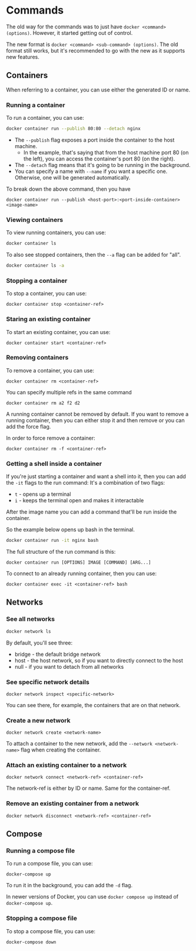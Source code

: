 # Commands

The old way for the commands was to just have `docker <command> (options)`.
However, it started getting out of control.

The new format is `docker <command> <sub-command> (options)`.
The old format still works, but it's recommended to go with the new as it supports new features.

## Containers

When referring to a container, you can use either the generated ID or name.

### Running a container

To run a container, you can use:
```bash
docker container run --publish 80:80 --detach nginx
```

* The `--publish` flag exposes a port inside the container to the host machine.
  * In the example, that's saying that from the host machine port 80 (on the left), you can access the container's port 80 (on the right).
* The `--detach` flag means that it's going to be running in the background.
* You can specify a name with `--name` if you want a specific one. Otherwise, one will be generated automatically.

To break down the above command, then you have
```
docker container run --publish <host-port>:<port-inside-container> <image-name>
```

### Viewing containers

To view running containers, you can use:
```bash
docker container ls
```

To also see stopped containers, then the `--a` flag can be added for "all".

```bash
docker container ls -a
```

### Stopping a container

To stop a container, you can use:
```
docker container stop <container-ref>
```

### Staring an existing container

To start an existing container, you can use:
```
docker container start <container-ref>
```

### Removing containers

To remove a container, you can use:
```
docker container rm <container-ref>
```

You can specify multiple refs in the same command
```
docker container rm a2 f2 d2
```

A running container cannot be removed by default.
If you want to remove a running container, then you can either stop it and then remove or you can add the force flag.

In order to force remove a container:
```
docker container rm -f <container-ref>
```

### Getting a shell inside a container

If you're just starting a container and want a shell into it, then you can add the `-it` flags to the run command:
It's a combination of two flags:
* `t` - opens up a terminal
* `i` - keeps the terminal open and makes it interactable

After the image name you can add a command that'll be run inside the container.

So the example below opens up bash in the terminal.

```bash
docker container run -it nginx bash
```

The full structure of the run command is this:
```
docker container run [OPTIONS] IMAGE [COMMAND] [ARG...]
```

To connect to an already running container, then you can use:
```
docker container exec -it <container-ref> bash
```

## Networks

### See all networks

```bash
docker network ls
```

By default, you'll see three:
* bridge - the default bridge network
* host - the host network, so if you want to directly connect to the host
* null - if you want to detach from all networks 

### See specific network details

```
docker network inspect <specific-network>
```

You can see there, for example, the containers that are on that network.

### Create a new network

```
docker network create <network-name>
```

To attach a container to the new network, add the `--network <network-name>` flag when creating the container. 

### Attach an existing container to a network

```
docker network connect <network-ref> <container-ref>
```

The network-ref is either by ID or name. Same for the container-ref.

### Remove an existing container from a network

```
docker network disconnect <network-ref> <container-ref>
```

## Compose

### Running a compose file

To run a compose file, you can use:
```
docker-compose up
```

To run it in the background, you can add the `-d` flag.

In newer versions of Docker, you can use `docker compose up` instead of `docker-compose up`.

### Stopping a compose file

To stop a compose file, you can use:
```
docker-compose down
```